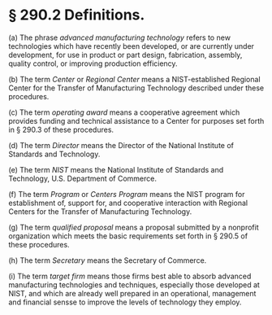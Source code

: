 # § 290.2   Definitions.

(a) The phrase *advanced manufacturing technology* refers to new technologies which have recently been developed, or are currently under development, for use in product or part design, fabrication, assembly, quality control, or improving production efficiency. 


(b) The term *Center* or *Regional Center* means a NIST-established Regional Center for the Transfer of Manufacturing Technology described under these procedures. 


(c) The term *operating award* means a cooperative agreement which provides funding and technical assistance to a Center for purposes set forth in § 290.3 of these procedures. 


(d) The term *Director* means the Director of the National Institute of Standards and Technology. 


(e) The term *NIST* means the National Institute of Standards and Technology, U.S. Department of Commerce. 


(f) The term *Program* or *Centers Program* means the NIST program for establishment of, support for, and cooperative interaction with Regional Centers for the Transfer of Manufacturing Technology. 


(g) The term *qualified proposal* means a proposal submitted by a nonprofit organization which meets the basic requirements set forth in § 290.5 of these procedures. 


(h) The term *Secretary* means the Secretary of Commerce. 


(i) The term *target firm* means those firms best able to absorb advanced manufacturing technologies and techniques, especially those developed at NIST, and which are already well prepared in an operational, management and financial sensse to improve the levels of technology they employ. 




